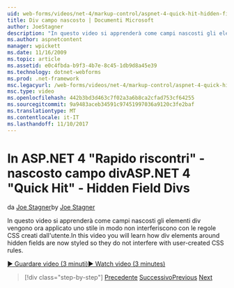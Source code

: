 ```yaml
---
uid: web-forms/videos/net-4/markup-control/aspnet-4-quick-hit-hidden-field-divs
title: Div campo nascosto | Documenti Microsoft
author: JoeStagner
description: "In questo video si apprenderà come campi nascosti gli elementi div vengono ora applicato uno stile in modo non interferiscono con le regole CSS creati dall'utente."
ms.author: aspnetcontent
manager: wpickett
ms.date: 11/16/2009
ms.topic: article
ms.assetid: e0c4fbda-b9f3-4b7e-8c45-1db9d8a45e39
ms.technology: dotnet-webforms
ms.prod: .net-framework
msc.legacyurl: /web-forms/videos/net-4/markup-control/aspnet-4-quick-hit-hidden-field-divs
msc.type: video
ms.openlocfilehash: 442b3bd3d463c7f02a3a6b8ca2cfad753cf64255
ms.sourcegitcommit: 9a9483aceb34591c97451997036a9120c3fe2baf
ms.translationtype: MT
ms.contentlocale: it-IT
ms.lasthandoff: 11/10/2017
---
```

<a name="aspnet-4-quick-hit---hidden-field-divs"></a><span data-ttu-id="2b6c0-103">In ASP.NET 4 "Rapido riscontri" - nascosto campo div</span><span class="sxs-lookup"><span data-stu-id="2b6c0-103">ASP.NET 4 "Quick Hit" - Hidden Field Divs</span></span>
====================
<span data-ttu-id="2b6c0-104">da [Joe Stagner](https://github.com/JoeStagner)</span><span class="sxs-lookup"><span data-stu-id="2b6c0-104">by [Joe Stagner](https://github.com/JoeStagner)</span></span>

<span data-ttu-id="2b6c0-105">In questo video si apprenderà come campi nascosti gli elementi div vengono ora applicato uno stile in modo non interferiscono con le regole CSS creati dall'utente.</span><span class="sxs-lookup"><span data-stu-id="2b6c0-105">In this video you will learn how div elements around hidden fields are now styled so they do not interfere with user-created CSS rules.</span></span>

[<span data-ttu-id="2b6c0-106">&#9654; Guardare video (3 minuti)</span><span class="sxs-lookup"><span data-stu-id="2b6c0-106">&#9654; Watch video (3 minutes)</span></span>](https://channel9.msdn.com/Blogs/ASP-NET-Site-Videos/aspnet-4-quick-hit-hidden-field-divs)

>[!div class="step-by-step"]
<span data-ttu-id="2b6c0-107">[Precedente](aspnet-4-quick-hit-tableless-menu-control.md)
[Successivo](aspnet-4-quick-hit-disabled-control-styling.md)</span><span class="sxs-lookup"><span data-stu-id="2b6c0-107">[Previous](aspnet-4-quick-hit-tableless-menu-control.md)
[Next](aspnet-4-quick-hit-disabled-control-styling.md)</span></span>
